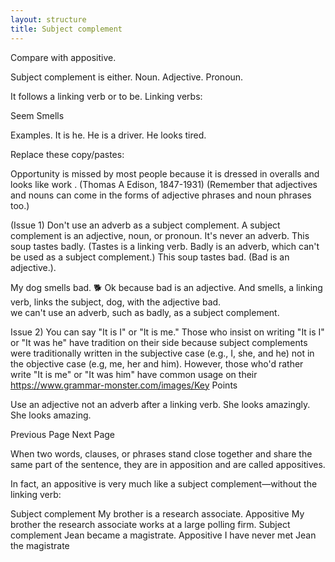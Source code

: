 ```yaml
---
layout: structure
title: Subject complement
---
```



Compare with appositive. 

Subject complement is either. 
Noun. 
Adjective. 
Pronoun. 

It follows a linking verb or to be. 
Linking verbs:

Seem
Smells

Examples. 
It is he. 
He is a driver. 
He looks tired. 

Replace these copy/pastes:

Opportunity is missed by most people because it is dressed in overalls and looks like work . (Thomas A Edison, 1847-1931)
(Remember that adjectives and nouns can come in the forms of adjective phrases and noun phrases too.)

(Issue 1) Don't use an adverb as a subject complement.
A subject complement is an adjective, noun, or pronoun. It's never an adverb.
This soup tastes badly.
(Tastes is a linking verb. Badly is an adverb, which can't be used as a subject complement.)
This soup tastes bad. 
(Bad is an adjective.). 

My dog smells bad. 🐕 
Ok because bad is an adjective. 
And smells, a linking verb, links the subject, dog, with the adjective bad.   
we can't use an adverb, such as badly, as a subject complement.  

Issue 2) You can say "It is I" or "It is me."
Those who insist on writing "It is I" or "It was he" have tradition on their side because subject complements were traditionally written in the subjective case (e.g., I, she, and he) not in the objective case (e.g, me, her and him). However, those who'd rather write "It is me" or "It was him" have common usage on their https://www.grammar-monster.com/images/Key Points

Use an adjective not an adverb after a linking verb.
She looks amazingly. 
She looks amazing. 


Previous Page Next Page

When two words, clauses, or phrases stand close together and share the same part of the sentence, they are in apposition and are called appositives.

In fact, an appositive is very much like a subject complement—without the linking verb:

Subject complement
My brother is a research associate.
Appositive
My brother the research associate works at a large polling firm.
Subject complement
Jean became a magistrate.
Appositive
I have never met Jean the magistrate

